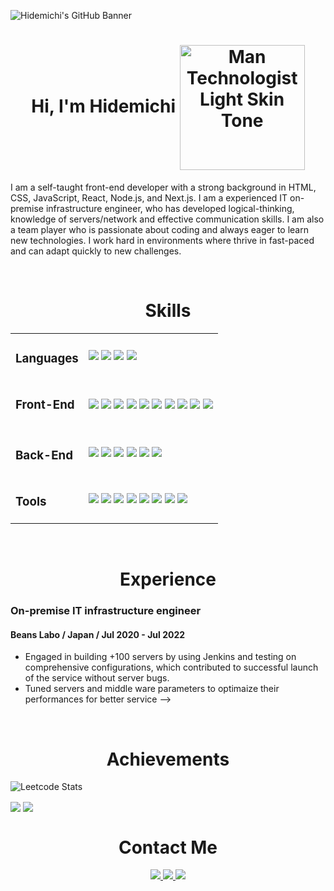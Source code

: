 ![Hidemichi's GitHub Banner](./images/banner.png)

<h1 align="center">
  Hi, I'm Hidemichi
  <img src="https://raw.githubusercontent.com/Tarikul-Islam-Anik/Animated-Fluent-Emojis/master/Emojis/People%20with%20professions/Man%20Technologist%20Light%20Skin%20Tone.png" alt="Man Technologist Light Skin Tone" width="200" height="200" align="center"/>
</h1>
<p>
  I am a self-taught front-end developer with a strong background in HTML, CSS, JavaScript, React, Node.js, and Next.js. I am a experienced IT on-premise infrastructure engineer, who has developed logical-thinking, knowledge of servers/network and effective communication skills. I am also a team player who is passionate about coding and always eager to learn new technologies. I work hard in environments where thrive in fast-paced and can adapt quickly to new challenges.
</p>

<br />

<h1 align="center">Skills</h1>
<table>
  <tr>
    <td>
      <h3>Languages</h3>
    </td>
    <td>
      <img src="https://img.shields.io/badge/HTML5-E34F26?style=for-the-badge&logo=html5&logoColor=white">
      <img src="https://img.shields.io/badge/CSS3-1572B6?style=for-the-badge&logo=css3&logoColor=white">
      <img src="https://img.shields.io/badge/JavaScript-323330?style=for-the-badge&logo=javascript&logoColor=F7DF1E">
      <img src="https://img.shields.io/badge/TypeScript-007ACC?style=for-the-badge&logo=typescript&logoColor=white">
    </td>
  </tr>
  <tr>
    <td>
      <h3>Front-End<h3>
    </td>
    <td>
      <img src="https://img.shields.io/badge/Sass-CC6699?style=for-the-badge&logo=sass&logoColor=white">
      <img src="https://img.shields.io/badge/Bootstrap-563D7C?style=for-the-badge&logo=bootstrap&logoColor=white">
      <img src="https://img.shields.io/badge/Tailwind_CSS-38B2AC?style=for-the-badge&logo=tailwind-css&logoColor=white">
      <img src="https://img.shields.io/badge/styled--components-DB7093?style=for-the-badge&logo=styled-components&logoColor=white">
      <img src="https://img.shields.io/badge/jQuery-0769AD?style=for-the-badge&logo=jquery&logoColor=white">
      <img src="https://img.shields.io/badge/React-20232A?style=for-the-badge&logo=react&logoColor=61DAFB">
      <img src="https://img.shields.io/badge/next%20js-000000?style=for-the-badge&logo=nextdotjs&logoColor=white">
      <img src="https://img.shields.io/badge/Material%20UI-007FFF?style=for-the-badge&logo=mui&logoColor=white">
      <img src="https://img.shields.io/badge/Redux-593D88?style=for-the-badge&logo=redux&logoColor=white">
      <img src="https://img.shields.io/badge/Jest-C21325?style=for-the-badge&logo=jest&logoColor=white">
    </td>
  </tr>
  <tr>
    <td>
      <h3>Back-End</h3>
    </td>
    <td>
      <img src="https://img.shields.io/badge/Node%20js-339933?style=for-the-badge&logo=nodedotjs&logoColor=white">
      <img src="https://img.shields.io/badge/Express%20js-000000?style=for-the-badge&logo=express&logoColor=white">
      <img src="https://img.shields.io/badge/MongoDB-4EA94B?style=for-the-badge&logo=mongodb&logoColor=white">
      <img src="https://img.shields.io/badge/PostgreSQL-316192?style=for-the-badge&logo=postgresql&logoColor=white">
      <img src="https://img.shields.io/badge/Prisma-3982CE?style=for-the-badge&logo=Prisma&logoColor=white">
      <img src="https://img.shields.io/badge/firebase-ffca28?style=for-the-badge&logo=firebase&logoColor=black">
    </td>
  </tr>
  <tr>
    <td>
      <h3>Tools</h3>
    </td>
    <td>
      <img src="https://img.shields.io/badge/GIT-E44C30?style=for-the-badge&logo=git&logoColor=white">
      <img src="https://img.shields.io/badge/GitHub-100000?style=for-the-badge&logo=github&logoColor=white">
      <img src="https://img.shields.io/badge/Postman-FF6C37?style=for-the-badge&logo=Postman&logoColor=white">
      <img src="https://img.shields.io/badge/Vercel-000000?style=for-the-badge&logo=vercel&logoColor=white">
      <img src="https://img.shields.io/badge/Webpack-8DD6F9?style=for-the-badge&logo=Webpack&logoColor=white">
      <img src="https://img.shields.io/badge/Vite-B73BFE?style=for-the-badge&logo=vite&logoColor=FFD62E">
      <img src="https://img.shields.io/badge/Figma-F24E1E?style=for-the-badge&logo=figma&logoColor=white">
      <img src="https://img.shields.io/badge/VSCode-0078D4?style=for-the-badge&logo=visual%20studio%20code&logoColor=white">
    </td>
  </tr>
</table>

<br />

<h1 align="center">Experience</h1>
<h3>On-premise IT infrastructure engineer</h3>
<h4>Beans Labo / Japan / Jul 2020 - Jul 2022</h4>

- Engaged in building +100 servers by using Jenkins and testing on comprehensive configurations, which contributed to successful launch of the service without server bugs.
- Tuned servers and middle ware parameters to optimaize their performances for better service -->

<br />

<h1 align="center">Achievements</h1>

![Leetcode Stats](https://leetcard.jacoblin.cool/HidemichiShimura?border=0&radius=10)

<span>
<img src="https://github-readme-stats.vercel.app/api?username=HidemichiShimura&show_icons=true&theme=transparent&hide_border=true&title_color=e6edf3&icon_color=39d353&text_color=e6edf3" align="center">
</span>
<span>
<img src="https://github-readme-stats.vercel.app/api/top-langs/?username=HidemichiShimura&layout=compact&theme=transparent&hide_border=true&title_color=e6edf3&icon_color=39d353&text_color=e6edf3" align="center">
</span>

<br />

<h1 align="center">Contact Me</h1>
<p align="center">
  <a href="https://www.linkedin.com/in/hidemichi-shimura/">
    <img src="https://img.shields.io/badge/LinkedIn-0077B5?style=for-the-badge&logo=linkedin&logoColor=white">
  </a>
  <a href="mailto:hidemichi.shimra@gmail.com">
    <img src="https://img.shields.io/badge/Gmail-D14836?style=for-the-badge&logo=gmail&logoColor=white">
  </a>
  <a href="https://profile.indeed.com/p/qjjth5m">
    <img src="https://img.shields.io/badge/Indeed-003A9B?style=for-the-badge&logo=Indeed&logoColor=white">
  </a>
</p>
